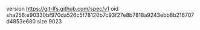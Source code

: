 version https://git-lfs.github.com/spec/v1
oid sha256:e90330bf970da526c5f78120b7c93f27e8b7818a9243ebb8b216707d4853e680
size 9023
